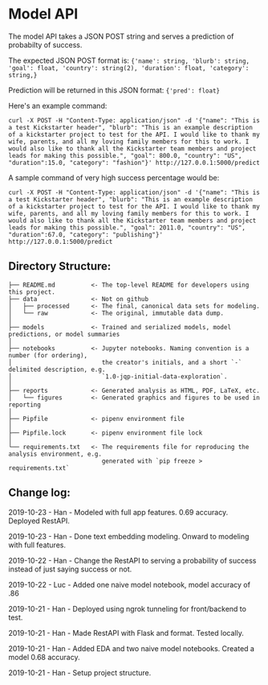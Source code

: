 # Model API
The model API takes a JSON POST string and serves a prediction of probabilty of success.  

The expected JSON POST format is:
`{'name': string, 'blurb': string, 'goal': float, 'country': string(2), 'duration': float, 'category': string,}`

Prediction will be returned in this JSON format:
`{'pred': float}`

Here's an example command:
```
curl -X POST -H "Content-Type: application/json" -d '{"name": "This is a test Kickstarter header", "blurb": "This is an example description of a kickstarter project to test for the API. I would like to thank my wife, parents, and all my loving family members for this to work. I would also like to thank all the Kickstarter team members and project leads for making this possible.", "goal": 800.0, "country": "US", "duration":15.0, "category": "fashion"}' http://127.0.0.1:5000/predict
```

A sample command of very high success percentage would be:
```
curl -X POST -H "Content-Type: application/json" -d '{"name": "This is a test Kickstarter header", "blurb": "This is an example description of a kickstarter project to test for the API. I would like to thank my wife, parents, and all my loving family members for this to work. I would also like to thank all the Kickstarter team members and project leads for making this possible.", "goal": 2011.0, "country": "US", "duration":67.0, "category": "publishing"}' http://127.0.0.1:5000/predict
```


## Directory Structure:
```
├── README.md          <- The top-level README for developers using this project.
├── data               <- Not on github      
│   ├── processed      <- The final, canonical data sets for modeling.
│   └── raw            <- The original, immutable data dump.
│
├── models             <- Trained and serialized models, model predictions, or model summaries
│
├── notebooks          <- Jupyter notebooks. Naming convention is a number (for ordering),
│                         the creator's initials, and a short `-` delimited description, e.g.
│                         `1.0-jqp-initial-data-exploration`.
│
├── reports            <- Generated analysis as HTML, PDF, LaTeX, etc.
│   └── figures        <- Generated graphics and figures to be used in reporting
│
├── Pipfile            <- pipenv environment file
│
├── Pipfile.lock       <- pipenv environment file lock
│
└── requirements.txt   <- The requirements file for reproducing the analysis environment, e.g.
                          generated with `pip freeze > requirements.txt`
```
## Change log:
2019-10-23 - Han - Modeled with full app features. 0.69 accuracy. Deployed RestAPI.

2019-10-23 - Han - Done text embedding modeling. Onward to modeling with full features.

2019-10-22 - Han - Change the RestAPI to serving a probability of success instead of just saying success or not.

2019-10-22 - Luc - Added one naive model notebook, model accuracy of .86

2019-10-21 - Han - Deployed using ngrok tunneling for front/backend to test.

2019-10-21 - Han - Made RestAPI with Flask and format. Tested locally.

2019-10-21 - Han - Added EDA and two naive model notebooks. Created a model 0.68 accuracy.  

2019-10-21 - Han - Setup project structure.